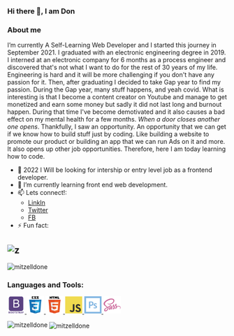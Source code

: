 ### Hi there 👋, I am Don

### About me
I’m currently A Self-Learning Web Developer and I started this journey in September 2021. I graduated with an electronic engineering degree in 2019. I interned at an electronic company for 6 months as a process engineer and discovered that's not what I want to do for the rest of 30 years of my life. Engineering is hard and it will be more challenging if you don't have any passion for it. Then, after graduating I decided to take Gap year to find my passion. During the Gap year, many stuff happens, and yeah covid. What is interesting is that I become a content creator on Youtube and manage to get monetized and earn some money but sadly it did not last long and burnout happen. During that time I've become demotivated and it also causes a bad effect on my mental health for a few months. *When a door closes another one opens*. Thankfully, I saw an opportunity. An opportunity that we can get if we know how to build stuff just by coding. Like building a website to promote our product or building an app that we can run Ads on it and more. It also opens up other job opportunities. Therefore, here I am today learning how to code.

- 🦾 2022 I Will be looking for intership or entry level job as a frontend developer.
- 🌱 I’m currently learning front end web development.
- 📫 Lets connect!: 
  - [LinkIn](https://www.linkedin.com/in/mitzelldone-majilang-v-95ab3b21b/) 
  - [Twitter](https://twitter.com/Donee96)
  - [FB](https://www.facebook.com/Mzdone96/)
- ⚡ Fun fact:
## ![z](https://c.tenor.com/BFLvU0UB74AAAAAC/office-sentence.gif) 
<p align="left"> <img src="https://komarev.com/ghpvc/?username=mitzelldone&label=Profile%20views&color=0e75b6&style=flat" alt="mitzelldone" /> </p>


<h3 align="left">Languages and Tools:</h3>
<p align="left"> <a href="https://getbootstrap.com" target="_blank"> <img src="https://raw.githubusercontent.com/devicons/devicon/master/icons/bootstrap/bootstrap-plain-wordmark.svg" alt="bootstrap" width="40" height="40"/> </a> <a href="https://www.w3schools.com/css/" target="_blank"> <img src="https://raw.githubusercontent.com/devicons/devicon/master/icons/css3/css3-original-wordmark.svg" alt="css3" width="40" height="40"/> </a> <a href="https://www.w3.org/html/" target="_blank"> <img src="https://raw.githubusercontent.com/devicons/devicon/master/icons/html5/html5-original-wordmark.svg" alt="html5" width="40" height="40"/> </a> <a href="https://developer.mozilla.org/en-US/docs/Web/JavaScript" target="_blank"> <img src="https://raw.githubusercontent.com/devicons/devicon/master/icons/javascript/javascript-original.svg" alt="javascript" width="40" height="40"/> </a>  <a href="https://www.photoshop.com/en" target="_blank"> <img src="https://raw.githubusercontent.com/devicons/devicon/master/icons/photoshop/photoshop-line.svg" alt="photoshop" width="40" height="40"/> </a> <a href="https://sass-lang.com" target="_blank"> <img src="https://raw.githubusercontent.com/devicons/devicon/master/icons/sass/sass-original.svg" alt="sass" width="40" height="40"/> </a> </p>

<p><img align="left" src="https://github-readme-stats.vercel.app/api/top-langs?username=mitzelldone&theme=bear&show_icons=true&locale=en&layout=compact" alt="mitzelldone" /></p>

<p>&nbsp;<img align="center" src="https://github-readme-stats.vercel.app/api?username=mitzelldone&theme=bear&show_icons=true&locale=en" alt="mitzelldone" /></p>
